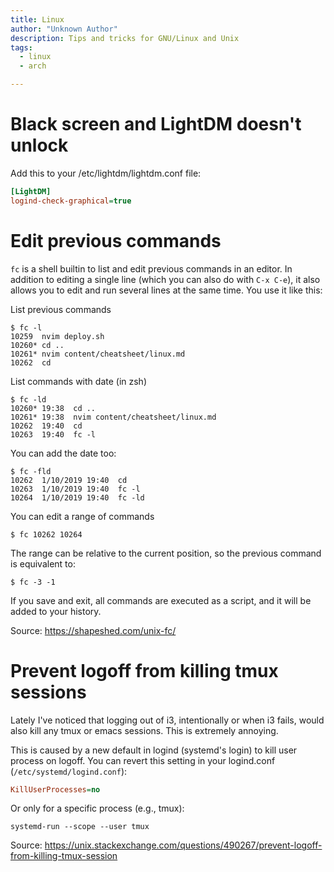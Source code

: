 ```yaml
---
title: Linux
author: "Unknown Author"
description: Tips and tricks for GNU/Linux and Unix
tags:
  - linux
  - arch

---
```


# Black screen and LightDM doesn't unlock

Add this to your /etc/lightdm/lightdm.conf file:

```cfg
[LightDM]
logind-check-graphical=true
```


# Edit previous commands

`fc` is a shell builtin to list and edit previous commands in an editor.
In addition to editing a single line (which you can also do with `C-x C-e`), it also allows you to edit and run several lines at the same time.
You use it like this:

List previous commands

```shell
$ fc -l
10259  nvim deploy.sh
10260* cd ..
10261* nvim content/cheatsheet/linux.md
10262  cd
```

List commands with date (in zsh)

```shell
$ fc -ld
10260* 19:38  cd ..
10261* 19:38  nvim content/cheatsheet/linux.md
10262  19:40  cd
10263  19:40  fc -l
```

You can add the date too:

```shell
$ fc -fld
10262  1/10/2019 19:40  cd
10263  1/10/2019 19:40  fc -l
10264  1/10/2019 19:40  fc -ld
```

You can edit a range of commands

```shell
$ fc 10262 10264
```


The range can be relative to the current position, so the previous command is equivalent to:

```shell
$ fc -3 -1
```

If you save and exit, all commands are executed as a script, and it will be added to your history.

Source: https://shapeshed.com/unix-fc/

# Prevent logoff from killing tmux sessions

Lately I've noticed that logging out of i3, intentionally or when i3 fails, would also kill any tmux or emacs sessions.
This is extremely annoying.

This is caused by a new default in logind (systemd's login) to kill user process on logoff.
You can revert this setting in your logind.conf (`/etc/systemd/logind.conf`):

```cfg
KillUserProcesses=no
```

Or only for a specific process (e.g., tmux):

```shell
systemd-run --scope --user tmux
```

Source: https://unix.stackexchange.com/questions/490267/prevent-logoff-from-killing-tmux-session
